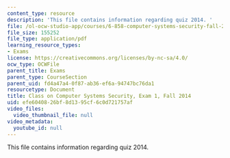 ```yaml
---
content_type: resource
description: 'This file contains information regarding quiz 2014. '
file: /ol-ocw-studio-app/courses/6-858-computer-systems-security-fall-2014/efe6040826bf8d1395cf6c0d721757af_MIT6_858F14_q14_1.pdf
file_size: 155252
file_type: application/pdf
learning_resource_types:
- Exams
license: https://creativecommons.org/licenses/by-nc-sa/4.0/
ocw_type: OCWFile
parent_title: Exams
parent_type: CourseSection
parent_uid: fd4a47a4-0f87-ab36-ef6a-94747bc76da1
resourcetype: Document
title: Class on Computer Systems Security, Exam 1, Fall 2014
uid: efe60408-26bf-8d13-95cf-6c0d721757af
video_files:
  video_thumbnail_file: null
video_metadata:
  youtube_id: null
---
```

This file contains information regarding quiz 2014. 